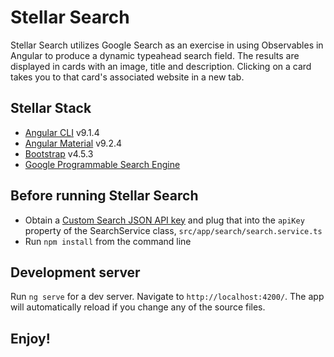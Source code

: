 # Stellar Search

Stellar Search utilizes Google Search as an exercise in using Observables in Angular to produce a dynamic typeahead search field. The results are displayed in cards with an image, title and description. Clicking on a card takes you to that card's associated website in a new tab.

## Stellar Stack

- [Angular CLI](https://github.com/angular/angular-cli) v9.1.4
- [Angular Material](https://material.angular.io/) v9.2.4
- [Bootstrap](https://getbootstrap.com/docs/4.5) v4.5.3
- [Google Programmable Search Engine](https://developers.google.com/custom-search)

## Before running Stellar Search

- Obtain a [Custom Search JSON API key](https://developers.google.com/custom-search/v1/overview#api_key) and plug that into the `apiKey` property of the SearchService class, `src/app/search/search.service.ts`
- Run `npm install` from the command line

## Development server

Run `ng serve` for a dev server. Navigate to `http://localhost:4200/`. The app will automatically reload if you change any of the source files.

## Enjoy!

